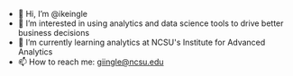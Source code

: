 - 👋 Hi, I’m @ikeingle
- 👀 I’m interested in using analytics and data science tools to drive better business decisions
- 🌱 I’m currently learning analytics at NCSU's Institute for Advanced Analytics
- 📫 How to reach me: giingle@ncsu.edu

<!---
ikeingle/ikeingle is a ✨ special ✨ repository because its `README.md` (this file) appears on your GitHub profile.
You can click the Preview link to take a look at your changes.
--->
